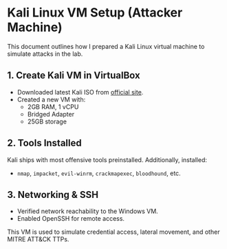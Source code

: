# Kali Linux VM Setup (Attacker Machine)

This document outlines how I prepared a Kali Linux virtual machine to simulate attacks in the lab.

## 1. Create Kali VM in VirtualBox
- Downloaded latest Kali ISO from [official site](https://www.kali.org/get-kali/).
- Created a new VM with:
  - 2GB RAM, 1 vCPU
  - Bridged Adapter
  - 25GB storage

## 2. Tools Installed
Kali ships with most offensive tools preinstalled. Additionally, installed:
- `nmap`, `impacket`, `evil-winrm`, `crackmapexec`, `bloodhound`, etc.


## 3. Networking & SSH
- Verified network reachability to the Windows VM.
- Enabled OpenSSH for remote access.


This VM is used to simulate credential access, lateral movement, and other MITRE ATT&CK TTPs.
